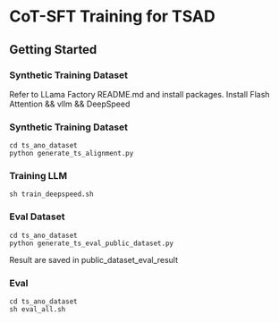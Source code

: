 # CoT-SFT Training for TSAD

## Getting Started

### Synthetic Training Dataset
Refer to LLama Factory README.md and install packages.
Install Flash Attention && vllm && DeepSpeed

### Synthetic Training Dataset
```
cd ts_ano_dataset
python generate_ts_alignment.py
```
### Training LLM
```
sh train_deepspeed.sh
```
### Eval Dataset
```
cd ts_ano_dataset
python generate_ts_eval_public_dataset.py
```
Result are saved in public_dataset_eval_result
### Eval
```
cd ts_ano_dataset
sh eval_all.sh
```